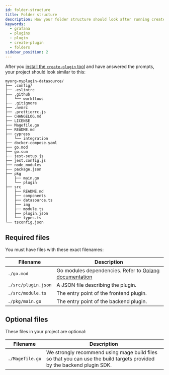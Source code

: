 ```yaml
---
id: folder-structure
title: Folder structure
description: How your folder structure should look after running create-plugin.
keywords:
  - grafana
  - plugins
  - plugin
  - create-plugin
  - folders
sidebar_position: 2
---
```


After you [install the `create-plugin` tool](./get-started.mdx#step-1-scaffold-a-new-plugin) and have answered the prompts, your project should look similar to this:

```
myorg-myplugin-datasource/
├── .config/
├── .eslintrc
├── .github
│   └── workflows
├── .gitignore
├── .nvmrc
├── .prettierrc.js
├── CHANGELOG.md
├── LICENSE
├── Magefile.go
├── README.md
├── cypress
│   └── integration
├── docker-compose.yaml
├── go.mod
├── go.sum
├── jest-setup.js
├── jest.config.js
├── node_modules
├── package.json
├── pkg
│   ├── main.go
│   └── plugin
├── src
│   ├── README.md
│   ├── components
│   ├── datasource.ts
│   ├── img
│   ├── module.ts
│   ├── plugin.json
│   └── types.ts
└── tsconfig.json
```

## Required files

You must have files with these exact filenames:

| Filename            | Description                                                                                              |
| ------------------- | -------------------------------------------------------------------------------------------------------- |
| `./go.mod`          | Go modules dependencies. Refer to [Golang documentation](https://golang.org/cmd/go/#hdr-The_go_mod_file) |
| `./src/plugin.json` | A JSON file describing the plugin.                                                                       |
| `./src/module.ts`   | The entry point of the frontend plugin.                                                                  |
| `./pkg/main.go`     | The entry point of the backend plugin.                                                                   |

## Optional files

These files in your project are optional:

| Filename        | Description                                                                                                            |
| --------------- | ---------------------------------------------------------------------------------------------------------------------- |
| `./Magefile.go` | We strongly recommend using mage build files so that you can use the build targets provided by the backend plugin SDK. |
